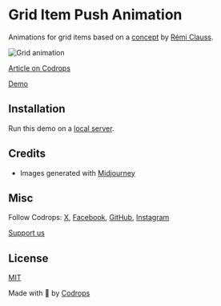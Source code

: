 # Grid Item Push Animation

Animations for grid items based on a [concept](https://twitter.com/Daistudioo/status/1756994622897750034) by [Rémi Clauss](https://remiclauss.com/).

![Grid animation](https://tympanus.net/codrops/wp-content/uploads/2024/06/gridremi.jpg)

[Article on Codrops](https://tympanus.net/codrops/?p=78204)

[Demo](http://tympanus.net/Development/PushGridItems/)

## Installation

Run this demo on a [local server](https://developer.mozilla.org/en-US/docs/Learn/Common_questions/Tools_and_setup/set_up_a_local_testing_server).

## Credits

- Images generated with [Midjourney](https://midjourney.com)

## Misc

Follow Codrops: [X](http://www.X.com/codrops), [Facebook](http://www.facebook.com/codrops), [GitHub](https://github.com/codrops), [Instagram](https://www.instagram.com/codropsss/)

[Support us](https://www.buymeacoffee.com/codrops)

## License
[MIT](LICENSE)

Made with :blue_heart:  by [Codrops](http://www.codrops.com)





